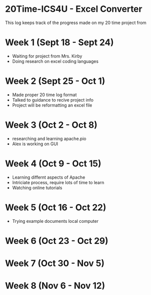 # 20Time-ICS4U - Excel Converter
This log keeps track of the progress made on my 20 time project from 

# Week 1 (Sept 18 - Sept 24)
- Waiting for project from Mrs. Kirby
- Doing research on excel coding languages

# Week 2 (Sept 25 - Oct 1)
- Made proper 20 time log format
- Talked to guidance to recive project info
- Project will be reformatting an excel file 

# Week 3 (Oct 2 - Oct 8)
- researching and learning apache.pio 
- Alex is working on GUI

# Week 4 (Oct 9 - Oct 15)
- Learning differnt aspects of Apache
- Intriciate process, require lots of time to learn
- Watching online tutorials

# Week 5 (Oct 16 - Oct 22)
- Trying example documents local computer   

# Week 6 (Oct 23 - Oct 29)


# Week 7 (Oct 30 - Nov 5)


# Week 8 (Nov 6 - Nov 12)



